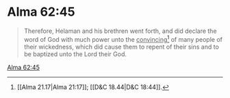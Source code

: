 # Alma 62:45

> Therefore, Helaman and his brethren went forth, and did declare the word of God with much power unto the <u>convincing</u>[^a] of many people of their wickedness, which did cause them to repent of their sins and to be baptized unto the Lord their God.

[Alma 62:45](https://www.churchofjesuschrist.org/study/scriptures/bofm/alma/62?lang=eng&id=p45#p45)


[^a]: [[Alma 21.17|Alma 21:17]]; [[D&C 18.44|D&C 18:44]].  
